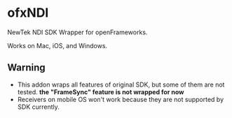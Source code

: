 # ofxNDI

NewTek NDI SDK Wrapper for openFrameworks.

Works on Mac, iOS, and Windows.

## Warning
- This addon wraps all features of original SDK, but some of them are not tested.
__the "FrameSync" feature is not wrapped for now__
- Receivers on mobile OS won't work because they are not supported by SDK currently.
